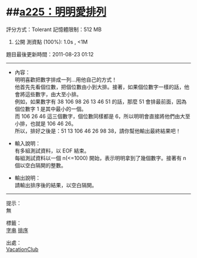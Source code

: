 ##[a225：明明愛排列](http://zerojudge.tw/ShowProblem?problemid=a225)
======
評分方式：Tolerant 
記憶體限制：512 MB

1. 公開 測資點 (100%): 1.0s , <1M

題目最後更新時間：2011-08-23 01:12 

- - -
* 內容：  
	明明喜歡把數字排成一列...用他自己的方式！  
	他首先先看個位數，把個位數由小到大排。接著，如果個位數字一樣的話，他會將這些數字，由大至小排。  
	例如，如果數字有 38 106 98 26 13 46 51 的話，那麼 51 會排最前面，因為個位數字 1 是其中最小的一個。  
	而 106 26 46 這三個數字，個位數同樣都是 6，所以明明會直接將他們由大至小排，也就是 106 46 26。  
	所以，排好之後是：51 13 106 46 26 98 38，請你幫他輸出最終結果吧！

* 輸入說明：  
	有多組測試資料，以 EOF 結束。  
	每組測試資料以一個 n(<=1000) 開始，表示明明拿到了幾個數字。接著有 n 個以空白隔開的整數。
* 輸出說明：  
	請輸出排序後的結果，以空白隔開。

- - -
提示：  
	無

標籤：  
	[字串](http://zerojudge.tw/Problems?tag=%E5%AD%97%E4%B8%B2)
	[排序](http://zerojudge.tw/Problems?tag=%E6%8E%92%E5%BA%8F)

出處：  
	[VacationClub](http://zerojudge.tw/UserStatistic?account=VacationClub)